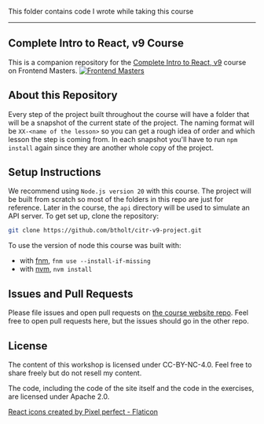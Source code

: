 This folder contains code I wrote while taking this course

--- 

## Complete Intro to React, v9 Course

This is a companion repository for the [Complete Intro to React, v9][fem] course on Frontend Masters.
[![Frontend Masters](https://static.frontendmasters.com/assets/brand/logos/full.png)][fem]

## About this Repository

Every step of the project built throughout the course will have a folder that will be a snapshot of the current state of the project. The naming format will be `XX-<name of the lesson>` so you can get a rough idea of order and which lesson the step is coming from. In each snapshot you'll have to run `npm install` again since they are another whole copy of the project.

## Setup Instructions

We recommend using `Node.js version 20` with this course. The project will be built from scratch so most of the folders in this repo are just for reference. Later in the course, the `api` directory will be used to simulate an API server. To get set up, clone the repository:

```bash
git clone https://github.com/btholt/citr-v9-project.git
```

To use the version of node this course was built with:

- with [fnm](https://github.com/Schniz/fnm), `fnm use --install-if-missing`
- with [nvm](https://github.com/nvm-sh/nvm), `nvm install`

## Issues and Pull Requests

Please file issues and open pull requests on [the course website repo][repo]. Feel free to open pull requests here, but the issues should go in the other repo.

## License

The content of this workshop is licensed under CC-BY-NC-4.0. Feel free to share freely but do not resell my content.

The code, including the code of the site itself and the code in the exercises, are licensed under Apache 2.0.

[fem]: https://frontendmasters.com/courses/complete-react-v9/
[repo]: https://github.com/btholt/complete-intro-to-react-v9

[React icons created by Pixel perfect - Flaticon](https://www.flaticon.com/free-icons/react)

